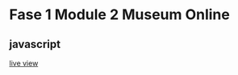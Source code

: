 # Fase 1 Module 2 Museum Online
## javascript

[live view](https://30570.hosts1.ma-cloud.nl/f1m2js/)